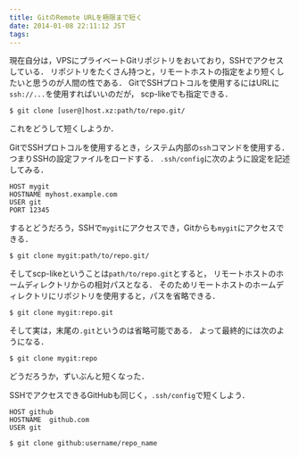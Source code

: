 ```yaml
---
title: GitのRemote URLを極限まで短く
date: 2014-01-08 22:11:12 JST
tags: 
---
```


現在自分は，VPSにプライベートGitリポジトリをおいており，SSHでアクセスしている．
リポジトリをたくさん持つと，リモートホストの指定をより短くしたいと思うのが人間の性である．
GitでSSHプロトコルを使用するにはURLに`ssh://...`を使用すればいいのだが，
scp-likeでも指定できる．

```
$ git clone [user@]host.xz:path/to/repo.git/
```

これをどうして短くしようか．

GitでSSHプロトコルを使用するとき，システム内部の`ssh`コマンドを使用する．
つまりSSHの設定ファイルをロードする．
`.ssh/config`に次のように設定を記述してみる．

```
HOST mygit
HOSTNAME myhost.example.com
USER git 
PORT 12345
```

するとどうだろう，SSHで`mygit`にアクセスでき，Gitからも`mygit`にアクセスできる．

```
$ git clone mygit:path/to/repo.git/
```

そしてscp-likeということは`path/to/repo.git`とすると，
リモートホストのホームディレクトリからの相対パスとなる．
そのためリモートホストのホームディレクトリにリポジトリを使用すると，パスを省略できる．

```
$ git clone mygit:repo.git
```

そして実は，末尾の`.git`というのは省略可能である．
よって最終的には次のようになる．

```
$ git clone mygit:repo
```

どうだろうか，ずいぶんと短くなった．

SSHでアクセスできるGitHubも同じく，`.ssh/config`で短くしよう．

```
HOST github
HOSTNAME  github.com
USER git
```

```
$ git clone github:username/repo_name
```

